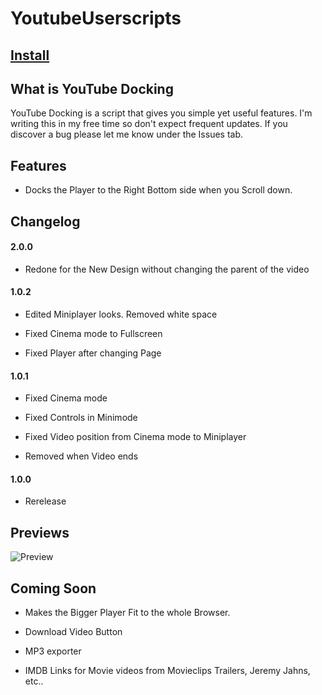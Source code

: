 # YoutubeUserscripts

## [Install](https://raw.githubusercontent.com/alike03/Userscripts/master/src/YouTubeDocking.user.js)

## What is YouTube Docking
YouTube Docking is a script that gives you simple yet useful features. 
I'm writing this in my free time so don't expect frequent updates.
If you discover a bug please let me know under the Issues tab.

## Features
- Docks the Player to the Right Bottom side when you Scroll down.

## Changelog
#### 2.0.0

- Redone for the New Design without changing the parent of the video

#### 1.0.2

- Edited Miniplayer looks. Removed white space

- Fixed Cinema mode to Fullscreen

- Fixed Player after changing Page

#### 1.0.1

- Fixed Cinema mode

- Fixed Controls in Minimode

- Fixed Video position from Cinema mode to Miniplayer

- Removed when Video ends

#### 1.0.0

- Rerelease

## Previews
![Preview](https://i.imgur.com/LlXT7w0.png)

## Coming Soon

- Makes the Bigger Player Fit to the whole Browser.

- Download Video Button

- MP3 exporter

- IMDB Links for Movie videos from Movieclips Trailers, Jeremy Jahns, etc..
